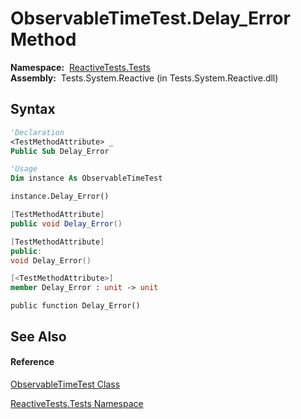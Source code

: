 # ObservableTimeTest.Delay\_Error Method

**Namespace:**  [ReactiveTests.Tests](ReactiveTests.Tests\ReactiveTests.Tests.md)  
**Assembly:**  Tests.System.Reactive (in Tests.System.Reactive.dll)

## Syntax

```vb
'Declaration
<TestMethodAttribute> _
Public Sub Delay_Error
```

```vb
'Usage
Dim instance As ObservableTimeTest

instance.Delay_Error()
```

```csharp
[TestMethodAttribute]
public void Delay_Error()
```

```c++
[TestMethodAttribute]
public:
void Delay_Error()
```

```fsharp
[<TestMethodAttribute>]
member Delay_Error : unit -> unit 
```

```jscript
public function Delay_Error()
```

## See Also

#### Reference

[ObservableTimeTest Class](ObservableTimeTest\ObservableTimeTest.md)

[ReactiveTests.Tests Namespace](ReactiveTests.Tests\ReactiveTests.Tests.md)




